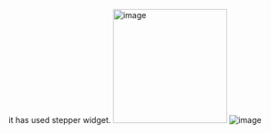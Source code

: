 it has used stepper widget. 
<img width="200" alt="image" src="https://github.com/ShafiaNaseer/hadida_app/assets/114329539/13a66d4c-5275-4b39-a5af-2d629eb0c186">
![image](https://github.com/ShafiaNaseer/hadida_app/assets/114329539/04f213ae-3526-4dc1-b4ad-13426153f394)

